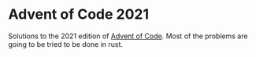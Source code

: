 # Advent of Code 2021

Solutions to the 2021 edition of [Advent of Code](http://adventofcode.com/). Most of the problems are going to be tried to be done in rust.

